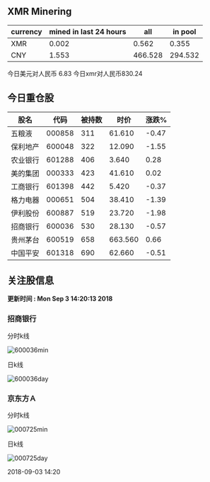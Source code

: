 ## XMR Minering

|currency|mined in last 24 hours|all|in pool|
|---|---|---|---|
|XMR|0.002|0.562|0.355|
|CNY|1.553|466.528|294.532|

今日美元对人民币 6.83	今日xmr对人民币830.24


## 今日重仓股 

|股名|代码|被持数|时价|涨跌%|
|---|---|---|---|---|
|五粮液|000858|311|61.610|-0.47|
|保利地产|600048|322|12.090|-1.55|
|农业银行|601288|406|3.640|0.28|
|美的集团|000333|423|41.610|0.02|
|工商银行|601398|442|5.420|-0.37|
|格力电器|000651|504|38.410|-1.39|
|伊利股份|600887|519|23.720|-1.98|
|招商银行|600036|530|28.130|-0.57|
|贵州茅台|600519|658|663.560|0.66|
|中国平安|601318|690|62.660|-0.51|

## 关注股信息
**更新时间 : Mon Sep  3 14:20:13 2018**
### 招商银行 
分时k线

![600036min](http://image.sinajs.cn/newchart/min/n/sh600036.gif)

日k线

![600036day](http://image.sinajs.cn/newchart/daily/n/sh600036.gif)

### 京东方Ａ 
分时k线

![000725min](http://image.sinajs.cn/newchart/min/n/sz000725.gif)

日k线

![000725day](http://image.sinajs.cn/newchart/daily/n/sz000725.gif)

2018-09-03 14:20